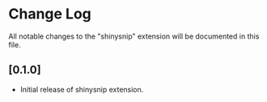 # Change Log

All notable changes to the "shinysnip" extension will be documented in this file.


## [0.1.0]

- Initial release of shinysnip extension.